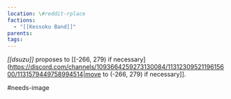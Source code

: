 ```yaml
---
location: \#reddit-rplace
factions:
  - "[[Kessoku Band]]"
parents: 
tags: 
---
```

*[[dsuzu]]* proposes to [[-266, 279) if necessary](https://discord.com/channels/1093664259273130084/1131230952119615600/1131579449758994514|move to (-266, 279) if necessary]].

#needs-image
